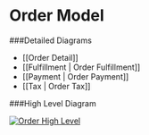 # Order Model

###Detailed Diagrams
- [[Order Detail]]
- [[Fulfillment | Order Fulfillment]]
- [[Payment | Order Payment]]
- [[Tax | Order Tax]]

###High Level Diagram

[![Order High Level](dataModel/OrderHighLevelERD.png)](_img/dataModel/OrderHighLevelERD.png)